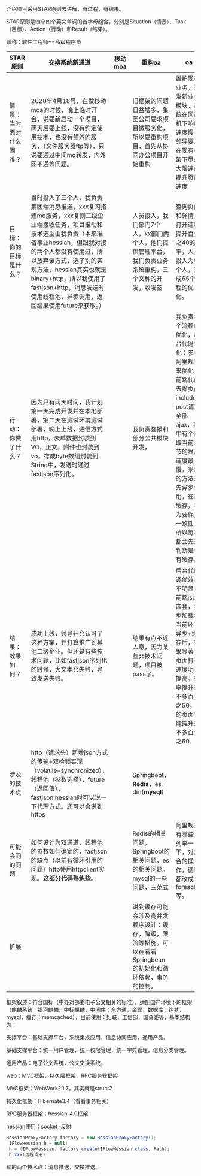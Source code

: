 介绍项目采用STAR原则去讲解，有过程，有结果。

STAR原则是四个四个英文单词的首字母组合，分别是Situation（情景）、Task（目标）、Action（行动）和Result（结果）。

职称：软件工程师==高级程序员

| STAR原则                 | 交换系统新通道                                               | 移动moa | 重构oa                                                       | oa                                                           | 电子工位交换                                                 |
| ------------------------ | ------------------------------------------------------------ | ------- | ------------------------------------------------------------ | ------------------------------------------------------------ | ------------------------------------------------------------ |
| 情景：当时面对什么困难？ | 2020年4月18号，在做移动moa的时候，晚上临时开会，说要新启动一个项目，两天后要上线，没有约定使用技术，也没有额外的服务，（文件服务器ftp等），只说要通过中间mq转发，内外网不通等问题。 |         | 旧框架的问题日益增多，集团公司要求项目微服务化，所以要重构项目，首先从协同办公项目开始重构 | 维护现有业务，开发新业务模块，系统在国产机下响应速度慢，领导要求在现有框架下尽最大限速的提升页面速度 | 重构，框架没有变动，只是代码层面做了重构，提升了一些效率，改变了一些代码不规范和部分业务逻辑 |
| 目标：你的目标是什么？   | 当时投入了三个人，我负责集团端消息推送，xxx复习搭建mq服务，xxx复则二级企业端接收任务，项目推动和技术选型由我负责（本来准备事业hessian，但跟我对接的两个人都没有使用过，所以放弃该方式，选了别的实现方法，hessian其实也就是binary+http，所以我使用了fastjson+http，消息发送时使用线程池，异步调用，返回结果使用future来获取。） |         | 人员投入，我们部门7个人，xx部门两个人，他们提供管理平台，我们负责业务系统重构，三个文种的开发，收发签 | 查询页面和详情页打开速度提升百分之40的效率，人员投入为5个人，完成65个流程的优化。 | 表结构的改变                                                 |
| 行动：你做了什么？       | 因为只有两天时间，我计划第一天完成开发并在本地部署，第二天在测试环境测试部署，晚上上线，通信方式用http，表单数据封装到VO，正文，附件也封装到vo，存成byte数组封装到String中，发送时通过fastjson序列化。 |         | 我负责签报和部分公共模块开发，                               | 我负责13个流程的优化，后台代码优化：参考阿里规范来优化，前端代码去除页面include，post请求全部ajax，其中有个获取当前环节的显示速度最慢，采用的方法是先异步调用，在放缓存，以为要保持一致性，所以每次都会先去判断是否有缓存。 | 重构代码结构，表结构改变                                     |
| 结果：效果如何？         | 成功上线，领导开会认可了这种方案，并打算推广到其他二级企业。但还是有些技术问题，比如fastjson序列化的时候，大文本会失败，导致发送失败。 |         | 结果有点不近人意，因为某些非技术问题，项目被pass了。         | 后台代码调优效果不明显，前端jsp去嵌套，异步加载和当前环节异步+缓存后，效果显著，页面打开速度明显提高。效率提升差不多百分之50。有的页面性能提升差不多百分之60. | 在妇联项目中投入使用，并且线上故障率最小。                   |
| 涉及的技术点             | http（请求头）新增json方式的传输+双检锁实现（volatile+synchronized），线程池（参数选择），future（返回值），fastjson.hessian时可以说一下代理方式。还可以会说到https |         | Springboot，**Redis**，es，dm(**mysql**)                     |                                                              | xwork,jsp，memcached                                         |
| 可能会问的问题           | 如何设计为双通道，线程池的参数如何确定的，fastjson的缺点（以前有循环引用的问题）http使用httpclient实现。**这部分代码熟练些**。 |         | Redis的相关问题，Springboot的相关问题，es的相关问题。mysql的一些问题，三范式 | 阿里规范有哪些，列举一下，对集合的操作，循环都改成foreach等。 | Redis与memcached的区别                                       |
| 扩展                     |                                                              |         | 讲到缓存可能会涉及高并发程序设计：缓存，降级，限流等措施。可以在看看Springbean的初始化和循环依赖，事务的控制。 |                                                              |                                                              |

框架叙述：符合国标（中办对部委电子公文相关的标准），适配国产环境下的框架（麒麟系统：银河麒麟，中标麒麟，中间件：东方通，金蝶，数据库：达梦，mysql，缓存：memcached），目前使用：妇联，工信部，国资委等，基本结构为：

支撑平台：基础支撑平台，系统集成应用，信息协同应用，通用产品。

基础支撑平台：统一用户管理，统一权限管理，统一字典管理，信息分类管理。

通用产品：电子公文系统，公文交换系统。

web：MVC框架，持久层框架，RPC服务器框架

MVC框架：WebWork2.1.7，其实就是struct2

持久化框架：Hibernate3.4（看看事务相关）

RPC服务器框架：hessian-4.0框架

hessian使用：socket+反射

```java
HessianProxyFactory factory = new HessianProxyFactory();
 IFlowHessian h = null;
 h = (IFlowHessian) factory.create(IFlowHessian.class, Path);
 h.xxx(远程调用)
```

锁的两个技术点：消息推送，交换推送。